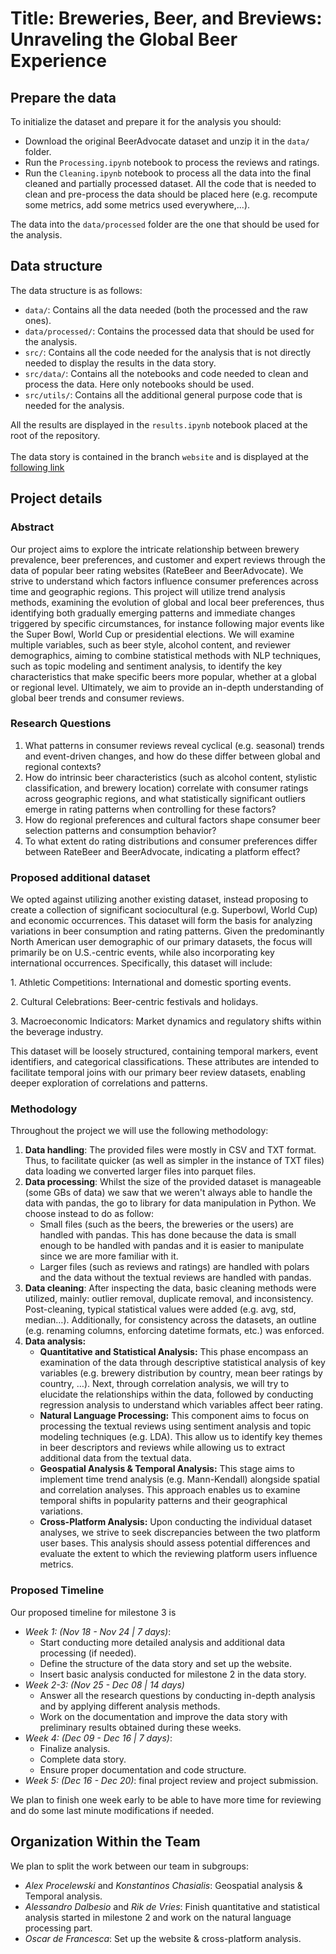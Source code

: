 # **Title**: Breweries, Beer, and Breviews: Unraveling the Global Beer Experience

## Prepare the data
To initialize the dataset and prepare it for the analysis you should:
- Download the original BeerAdvocate dataset and unzip it in the `data/` folder.
- Run the `Processing.ipynb` notebook to process the reviews and ratings.
- Run the `Cleaning.ipynb` notebook to process all the data into the final cleaned and partially processed dataset. All the code that is needed to clean and pre-process the data should be placed here (e.g. recompute some metrics, add some metrics used everywhere,...).

The data into the `data/processed` folder are the one that should be used for the analysis.

## Data structure
The data structure is as follows:
- `data/`: Contains all the data needed (both the processed and the raw ones).
- `data/processed/`: Contains the processed data that should be used for the analysis.
- `src/`: Contains all the code needed for the analysis that is not directly needed to display the results in the data story.
- `src/data/`: Contains all the notebooks and code needed to clean and process the data. Here only notebooks should be used.
- `src/utils/`: Contains all the additional general purpose code that is needed for the analysis.

All the results are displayed in the `results.ipynb` notebook placed at the root of the repository. <br><br>
The data story is contained in the branch `website` and is displayed at the [following link](https://epfl-ada.github.io/ada-2024-project-sadamasochists/)


## Project details
### Abstract

Our project aims to explore the intricate relationship between brewery prevalence, beer preferences, and customer and expert reviews through the data of popular beer rating websites (RateBeer and BeerAdvocate). We strive to understand which factors influence consumer preferences across time and geographic regions. This project will utilize trend analysis methods, examining the evolution of global and local beer preferences, thus identifying both gradually emerging patterns and immediate changes triggered by specific circumstances, for instance following major events like the Super Bowl, World Cup or presidential elections. We will examine multiple variables, such as beer style, alcohol content, and reviewer demographics, aiming to combine statistical methods with NLP techniques, such as topic modeling and sentiment analysis, to identify the key characteristics that make specific beers more popular, whether at a global or regional level. Ultimately, we aim to provide an in-depth understanding of global beer trends and consumer reviews.

### Research Questions

1. What patterns in consumer reviews reveal cyclical (e.g. seasonal) trends and event-driven changes, and how do these differ between global and regional contexts?
2. How do intrinsic beer characteristics (such as alcohol content, stylistic classification, and brewery location) correlate with consumer ratings across geographic regions, and what statistically significant outliers emerge in rating patterns when controlling for these factors?
3. How do regional preferences and cultural factors shape consumer beer selection patterns and consumption behavior?
4. To what extent do rating distributions and consumer preferences differ between RateBeer and BeerAdvocate, indicating a platform effect?

### Proposed additional dataset

We opted against utilizing another existing dataset, instead proposing to create a collection of significant sociocultural (e.g. Superbowl, World Cup) and economic occurrences. This dataset will form the basis for analyzing variations in beer consumption and rating patterns. Given the predominantly North American user demographic of our primary datasets, the focus will primarily be on U.S.-centric events, while also incorporating key international occurrences. Specifically, this dataset will include:

1\. Athletic Competitions: International and domestic sporting events.

2\. Cultural Celebrations: Beer-centric festivals and holidays.

3\. Macroeconomic Indicators: Market dynamics and regulatory shifts within the beverage industry.

This dataset will be loosely structured, containing temporal markers, event identifiers, and categorical classifications. These attributes are intended to facilitate temporal joins with our primary beer review datasets, enabling deeper exploration of correlations and patterns.

### Methodology
Throughout the project we will use the following methodology:

1. **Data handling**: The provided files were mostly in CSV and TXT format. Thus, to facilitate quicker (as well as simpler in the instance of TXT files) data loading we converted larger files into parquet files.
2. **Data processing**: Whilst the size of the provided dataset is manageable (some GBs of data) we saw that we weren't always able to handle the data with pandas, the go to library for data manipulation in Python. We choose instead to do as follow:
    - Small files (such as the beers, the breweries or the users) are handled with pandas. This has done because the data is small enough to be handled with pandas and it is easier to manipulate since we are more familiar with it.
    - Larger files (such as reviews and ratings) are handled with polars and the data without the textual reviews are handled with pandas.
3. **Data cleaning**: After inspecting the data, basic cleaning methods were utilized, mainly: outlier removal, duplicate removal, and inconsistency. Post-cleaning, typical statistical values were added (e.g. avg, std, median…). Additionally, for consistency across the datasets, an outline (e.g. renaming columns, enforcing datetime formats, etc.) was enforced.
4. **Data analysis:**
    - **Quantitative and Statistical Analysis:** This phase encompass an examination of the data through descriptive statistical analysis of key variables (e.g. brewery distribution by country, mean beer ratings by country, …). Next, through correlation analysis, we will try to elucidate the relationships within the data, followed by conducting regression analysis to understand which variables affect beer rating.
    - **Natural Language Processing:** This component aims to focus on processing the textual reviews using sentiment analysis and topic modeling techniques (e.g. LDA). This allow us to identify key themes in beer descriptors and reviews while allowing us to extract additional data from the textual data.
    - **Geospatial Analysis & Temporal Analysis:** This stage aims to implement time trend analysis (e.g. Mann-Kendall) alongside spatial and correlation analyses. This approach enables us to examine temporal shifts in popularity patterns and their geographical variations.
    - **Cross-Platform Analysis:** Upon conducting the individual dataset analyses, we strive to seek discrepancies between the two platform user bases. This analysis should assess potential differences and evaluate the extent to which the reviewing platform users influence metrics.

### Proposed Timeline

Our proposed timeline for milestone 3 is

- _Week 1: (Nov 18 - Nov 24 | 7 days)_:
  - Start conducting more detailed analysis and additional data processing (if needed).
  - Define the structure of the data story and set up the website.
  - Insert basic analysis conducted for milestone 2 in the data story.
- _Week 2-3: (Nov 25 - Dec 08 | 14 days)_
  - Answer all the research questions by conducting in-depth analysis and by applying different analysis methods.
  - Work on the documentation and improve the data story with preliminary results obtained during these weeks.
- _Week 4: (Dec 09 - Dec 16 | 7 days)_:
  - Finalize analysis.
  - Complete data story.
  - Ensure proper documentation and code structure.
- _Week 5: (Dec 16 - Dec 20)_: final project review and project submission.

We plan to finish one week early to be able to have more time for reviewing and do some last minute modifications if needed.

## Organization Within the Team

We plan to split the work between our team in subgroups:

- _Alex Procelewski_ and _Konstantinos Chasialis_: Geospatial analysis & Temporal analysis.
- _Alessandro Dalbesio_ and _Rik de Vries_: Finish quantitative and statistical analysis started in milestone 2 and work on the natural language processing part.
- _Oscar de Francesca_: Set up the website & cross-platform analysis.
